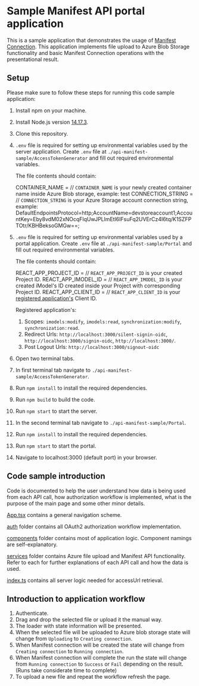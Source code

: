 # Sample Manifest API portal application

This is a sample application that demonstrates the usage of [Manifest Connection](https://developer.bentley.com/apis/synchronization/operations/get-manifest-connection/). This application implements file upload to Azure Blob Storage functionality and basic Manifest Connection operations with the presentational result.

## Setup

Please make sure to follow these steps for running this code sample application:

1.  Install npm on your machine.
1.  Install Node.js version [14.17.3](https://nodejs.org/en/blog/release/v14.17.3/).
1.  Clone this repository.
1.  `.env` file is required for setting up environmental variables used by the server application. Create `.env` file at `./api-manifest-sample/AccessTokenGenerator` and fill out required environmental variables.

    The file contents should contain:

    CONTAINER_NAME = <container name>                  // `CONTAINER_NAME` is your newly created container name inside Azure Blob storage, example: test
    CONNECTION_STRING = <connection string>            // `CONNECTION_STRING` is your Azure Storage account connection string, example: DefaultEndpointsProtocol=http;AccountName=devstoreaccount1;AccountKey=Eby8vdM02xNOcqFlqUwJPLlmEtl6IFsuFq2UVErCz4I6tq/K1SZFPTOtr/KBHBeksoGMGw==;

1.  `.env` file is required for setting up environmental variables used by a portal application. Create `.env` file at `./api-manifest-sample/Portal` and fill out required environmental variables.

    The file contents should contain:

    REACT_APP_PROJECT_ID = <Project ID>                // `REACT_APP_PROJECT_ID` is your created Project ID.
    REACT_APP_IMODEL_ID = <iModel ID>                  // `REACT_APP_IMODEL_ID` is your created iModel's ID created inside your Project with corresponding Project ID.
    REACT_APP_CLIENT_ID = <client ID>                  // `REACT_APP_CLIENT_ID` is your [registered application's](https://developer.bentley.com/my-apps/) Client ID. 
        
    Registered application's:

    1. Scopes: `imodels:modify`, `imodels:read`, `synchronization:modify`, `synchronization:read`.
    1. Redirect Urls: `http://localhost:3000/silent-signin-oidc`, `http://localhost:3000/signin-oidc`, `http://localhost:3000/`.
    1. Post Logout Urls: `http://localhost:3000/signout-oidc`

1.  Open two terminal tabs.
1.  In first terminal tab navigate to `./api-manifest-sample/AccessTokenGenerator`.
1.  Run `npm install` to install the required dependencies.
1.  Run `npm build` to build the code.
1.  Run `npm start` to start the server.
1.  In the second terminal tab navigate to `./api-manifest-sample/Portal`.
1.  Run `npm install` to install the required dependencies.
1.  Run `npm start` to start the portal.
1.  Navigate to localhost:3000 (default port) in your browser.
## Code sample introduction

Code is documented to help the user understand how data is being used from each API call, how authorization workflow is implemented, what is the purpose of the main page and some other minor details.

[App.tsx](./src/App.tsx) contains a general navigation scheme.

[auth](./src/auth) folder contains all OAuth2 authorization workflow implementation.

[components](./src/components) folder contains most of application logic. Component namings are self-explanatory.

[services](./src/services) folder contains Azure file upload and Manifest API functionality. Refer to each for further explanations of each API call and how the data is used.

[index.ts](../AccessTokenGenerator/index.ts) contains all server logic needed for accessUrl retrieval.

## Introduction to application workflow

1.  Authenticate.
1.  Drag and drop the selected file or upload it the manual way.
1.  The loader with state information will be presented.
1.  When the selected file will be uploaded to Azure blob storage state will change from `Uploading` to `Creating connection`.
1.  When Manifest connection will be created the state will change from `Creating connection` to `Running connection`.
1.  When Manifest connection will complete the run the state will change from `Running connection` to `Success` or `Fail` depending on the result. (Runs take considerate time to complete)
1.  To upload a new file and repeat the workflow refresh the page.
